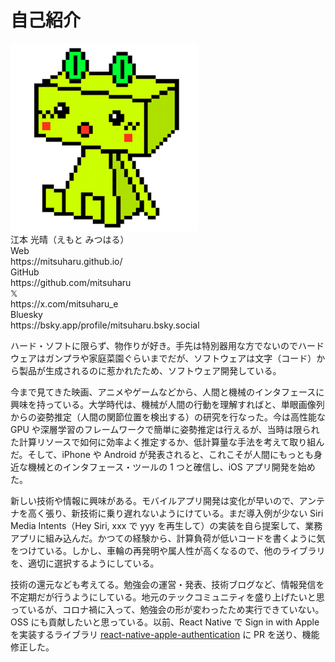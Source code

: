 # 自己紹介

<div class="profile-container">
  <!-- 画像 -->
  <div class="profile-image">
    <img src="./images_profile/profile.png" alt="プロフィール写真" width="300" >
  </div>
  <!-- 詳細 -->
  <div class="profile-details">
    <div class="profile-name">江本 光晴（えもと みつはる）</div>
    <div class="profile-info-container">
      <div class="profile-info-row">
        <div class="profile-info-label">Web</div>
        <div class="profile-info-value">https://mitsuharu.github.io/</div>
      </div>
      <div class="profile-info-row">
        <div class="profile-info-label">GitHub</div>
        <div class="profile-info-value">https://github.com/mitsuharu</div>
      </div>
      <div class="profile-info-row">
        <div class="profile-info-label">𝕏</div>
        <div class="profile-info-value">https://x.com/mitsuharu_e</div>
      </div>
      <div class="profile-info-row">
        <div class="profile-info-label">Bluesky</div>
        <div class="profile-info-value">https://bsky.app/profile/mitsuharu.bsky.social</div>
      </div>
    </div>
  </div>
</div>

ハード・ソフトに限らず、物作りが好き。手先は特別器用な方でないのでハードウェアはガンプラや家庭菜園ぐらいまでだが、ソフトウェアは文字（コード）から製品が生成されるのに惹かれたため、ソフトウェア開発している。

今まで見てきた映画、アニメやゲームなどから、人間と機械のインタフェースに興味を持っている。大学時代は、機械が人間の行動を理解すればと、単眼画像列からの姿勢推定（人間の関節位置を検出する）の研究を行なった。今は高性能な GPU や深層学習のフレームワークで簡単に姿勢推定は行えるが、当時は限られた計算リソースで如何に効率よく推定するか、低計算量な手法を考えて取り組んだ。そして、iPhone や Android が発表されると、これこそが人間にもっとも身近な機械とのインタフェース・ツールの 1 つと確信し、iOS アプリ開発を始めた。

新しい技術や情報に興味がある。モバイルアプリ開発は変化が早いので、アンテナを高く張り、新技術に乗り遅れないようにけている。まだ導入例が少ない Siri Media Intents（Hey Siri, xxx で yyy を再生して）の実装を自ら提案して、業務アプリに組み込んだ。かつての経験から、計算負荷が低いコードを書くように気をつけている。しかし、車輪の再発明や属人性が高くなるので、他のライブラリを、適切に選択するようにしている。

技術の還元なども考えてる。勉強会の運営・発表、技術ブログなど、情報発信を不定期だが行うようにしている。地元のテックコミュニティを盛り上げたいと思っているが、コロナ禍に入って、勉強会の形が変わったため実行できていない。OSS にも貢献したいと思っている。以前、React Native で Sign in with Apple を実装するライブラリ [react-native-apple-authentication](https://github.com/invertase/react-native-apple-authentication) に PR を送り、機能修正した。
